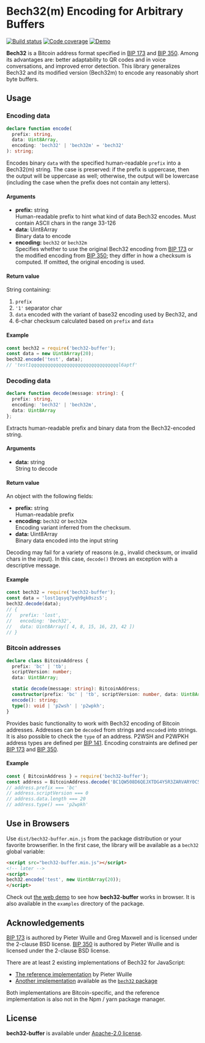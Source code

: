 # Bech32(m) Encoding for Arbitrary Buffers

[![Build status][workflow-image]][workflow-url]
[![Code coverage][coveralls-image]][coveralls-url]
[![Demo][demo-image]][demo-url]

[workflow-image]: https://github.com/slowli/bech32-buffer/workflows/CI/badge.svg?branch=master
[workflow-url]: https://github.com/slowli/bech32-buffer/actions
[coveralls-image]: https://img.shields.io/coveralls/slowli/bech32-buffer.svg
[coveralls-url]: https://coveralls.io/github/slowli/bech32-buffer
[demo-image]: https://img.shields.io/badge/demo-live-blue.svg
[demo-url]: https://slowli.github.io/bech32-buffer/

**Bech32** is a Bitcoin address format specified in [BIP 173][bip-173] and [BIP 350][bip-350].
Among its advantages are: better adaptability to QR codes and in voice conversations,
and improved error detection. This library generalizes Bech32 and its modified version
(Bech32m) to encode any reasonably short byte buffers.

## Usage

### Encoding data

```typescript
declare function encode(
  prefix: string,
  data: Uint8Array,
  encoding: 'bech32' | 'bech32m' = 'bech32'
): string;
```

Encodes binary `data` with the specified human-readable `prefix` into a Bech32(m) string.
The case is preserved: if the prefix is uppercase, then the output will be uppercase
as well; otherwise, the output will be lowercase (including the case when the prefix does
not contain any letters).

#### Arguments

- **prefix:** string  
  Human-readable prefix to hint what kind of data Bech32 encodes. Must contain
  ASCII chars in the range 33-126
- **data:** Uint8Array  
  Binary data to encode
- **encoding:** `bech32` or `bech32m`  
  Specifies whether to use the original Bech32 encoding from [BIP 173][bip-173]
  or the modified encoding from [BIP 350][bip-350]; they differ
  in how a checksum is computed. If omitted, the original encoding is used.

#### Return value

String containing:

1. `prefix`
2. `'1'` separator char
3. `data` encoded with the variant of base32 encoding used by Bech32, and
4. 6-char checksum calculated based on `prefix` and `data`

#### Example

```javascript
const bech32 = require('bech32-buffer');
const data = new Uint8Array(20);
bech32.encode('test', data);
// 'test1qqqqqqqqqqqqqqqqqqqqqqqqqqqqqqqql6aptf'
```

### Decoding data

```typescript
declare function decode(message: string): {
  prefix: string,
  encoding: 'bech32' | 'bech32m',
  data: Uint8Array
};
```

Extracts human-readable prefix and binary data from the Bech32-encoded string.

#### Arguments

- **data:** string  
  String to decode

#### Return value

An object with the following fields:

- **prefix:** string  
  Human-readable prefix
- **encoding:** `bech32` or `bech32m`  
  Encoding variant inferred from the checksum.
- **data:** Uint8Array  
  Binary data encoded into the input string

Decoding may fail for a variety of reasons (e.g., invalid checksum, or invalid
chars in the input). In this case, `decode()` throws an exception
with a descriptive message.

#### Example

```javascript
const bech32 = require('bech32-buffer');
const data = 'lost1qsyq7yqh9gk0szs5';
bech32.decode(data);
// {
//   prefix: 'lost',
//   encoding: 'bech32',
//   data: Uint8Array([ 4, 8, 15, 16, 23, 42 ])
// }
```

### Bitcoin addresses

```typescript
declare class BitcoinAddress {
  prefix: 'bc' | 'tb';
  scriptVersion: number;
  data: Uint8Array;

  static decode(message: string): BitcoinAddress;
  constructor(prefix: 'bc' | 'tb', scriptVersion: number, data: Uint8Array);
  encode(): string;
  type(): void | 'p2wsh' | 'p2wpkh';
}
```

Provides basic functionality to work with Bech32 encoding of Bitcoin addresses.
Addresses can be `decode`d from strings and `encode`d into strings.
It is also possible to check the `type` of an address. P2WSH and P2WPKH address
types are defined per [BIP 141]. Encoding constraints are defined per [BIP 173][bip-173]
and [BIP 350][bip-350].

#### Example

```javascript
const { BitcoinAddress } = require('bech32-buffer');
const address = BitcoinAddress.decode('BC1QW508D6QEJXTDG4Y5R3ZARVARY0C5XW7KV8F3T4');
// address.prefix === 'bc'
// address.scriptVersion === 0
// address.data.length === 20
// address.type() === 'p2wpkh'
```

## Use in Browsers

Use `dist/bech32-buffer.min.js` from the package distribution
or your favorite browserifier. In the first case,
the library will be available as a `bech32` global variable:

```html
<script src="bech32-buffer.min.js"></script>
<!-- later -->
<script>
bech32.encode('test', new Uint8Array(20));
</script>
```

Check out [the web demo](https://slowli.github.io/bech32-buffer/) to see how
**bech32-buffer** works in browser. It is also available in the `examples`
directory of the package.

## Acknowledgements

[BIP 173][bip-173] is authored by Pieter Wuille and Greg Maxwell and is licensed
under the 2-clause BSD license.
[BIP 350][bip-350] is authored by Pieter Wuille and is licensed
under the 2-clause BSD license.

There are at least 2 existing implementations of Bech32 for JavaScript:

- [The reference implementation][ref] by Pieter Wuille
- [Another implementation][bech32] available as the [`bech32` package][bech32-pkg]

Both implementations are Bitcoin-specific, and the reference implementation
is also not in the Npm / yarn package manager.

## License

**bech32-buffer** is available under [Apache-2.0 license](LICENSE).

[bip-173]: https://github.com/bitcoin/bips/blob/master/bip-0173.mediawiki
[bip-350]: https://github.com/bitcoin/bips/blob/master/bip-0350.mediawiki
[ref]: https://github.com/sipa/bech32/tree/master/ref/javascript
[bech32]: https://github.com/bitcoinjs/bech32
[bech32-pkg]: https://www.npmjs.com/package/bech32
[BIP 141]: https://github.com/bitcoin/bips/blob/master/bip-0141.mediawiki
